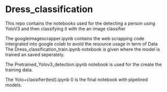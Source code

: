 # Dress_classification


This repo contains the notebooks used for the detecting a person using YoloV3 and then classifying it with the an image classifier 

The googleimagescrapper.ipynb contains the web scrapping code intergrated into google colab to avoid the resource usage in term of Data
The Dress_classification_train.ipynb notebook is given where the model is trained an saved seperately. 

The Pretrained_Yolov3_detection.ipynb notebook is used for the create the training data. 

The Yolo+classifier(test).ipynb 0 is the final notebook with pipelined models.  
